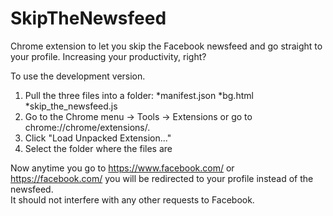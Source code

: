 SkipTheNewsfeed
===============

Chrome extension to let you skip the Facebook newsfeed and go straight to your profile.  Increasing your productivity, right?

To use the development version.  
1) Pull the three files into a folder:
  *manifest.json
  *bg.html
  *skip_the_newsfeed.js
2) Go to the Chrome menu -> Tools -> Extensions or go to chrome://chrome/extensions/.
3) Click "Load Unpacked Extension..."
4) Select the folder where the files are

Now anytime you go to https://www.facebook.com/ or https://facebook.com/ you will be redirected to your profile instead of the newsfeed.  
It should not interfere with any other requests to Facebook.
